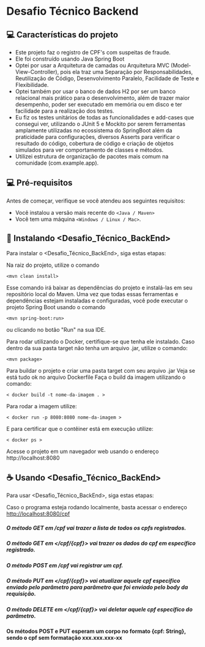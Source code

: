 # Desafio Técnico Backend

## :computer: Características do projeto

- Este projeto faz o registro de CPF's com suspeitas de fraude.
- Ele foi construído usando Java Spring Boot
- Optei por usar a Arquitetura de camadas ou Arquitetura MVC (Model-View-Controller), pois ela traz uma Separação por Responsabilidades, Reutilização de Código, Desenvolvimento Paralelo, Facilidade de Teste e Flexibilidade.
- Optei também por usar o banco de dados H2 por ser um banco relacional mais prático para o desenvolvimento, além de trazer maior desempenho, poder ser executado em memória ou em disco e ter facilidade para a realização dos testes.
- Eu fiz os testes unitários de todas as funcionalidades e add-cases que consegui ver, utilizando o JUnit 5 e Mockito por serem ferramentas amplamente utilizadas no ecossistema do SpringBoot além da praticidade para configurações, diversos Asserts para verificar o resultado do código, cobertura de código e criação de objetos simulados para ver comportamento de classes e métodos.
- Utilizei estrutura de organização de pacotes mais comum na comunidade (com.example.app).

## 💻 Pré-requisitos

Antes de começar, verifique se você atendeu aos seguintes requisitos:

- Você instalou a versão mais recente do `<Java / Maven>`
- Você tem uma máquina `<Windows / Linux / Mac>`.

## 🚀 Instalando <Desafio_Técnico_BackEnd>

Para instalar o <Desafio_Técnico_BackEnd>, siga estas etapas:


Na raiz do projeto, utilize o comando

```
<mvn clean install>
```

Esse comando irá baixar as dependências do projeto e instalá-las em seu repositório local do Maven.
Uma vez que todas essas ferramentas e dependências estejam instaladas e configuradas, você pode executar o projeto Spring Boot usando o comando 

```
<mvn spring-boot:run>
```
ou clicando no botão "Run" na sua IDE.

Para rodar utilizando o Docker, certifique-se que tenha ele instalado.
Caso dentro da sua pasta target não tenha um arquivo .jar, utilize o comando:

```
<mvn package>
```
Para buildar o projeto e criar uma pasta target com seu arquivo .jar
Veja se está tudo ok no arquivo Dockerfile
Faça o build da imagem utilizando o comando:

```
< docker build -t nome-da-imagem . >
```
Para rodar a imagem utilize:

```
< docker run -p 8080:8080 nome-da-imagem >
```
E para certificar que o contêiner está em execução utilize:

```
< docker ps >
```
Acesse o projeto em um navegador web usando o endereço http://localhost:8080

## ☕ Usando <Desafio_Técnico_BackEnd>

Para usar <Desafio_Técnico_BackEnd>, siga estas etapas:

Caso o programa esteja rodando localmente, basta acessar o endereço <http://localhost:8080/cpf>
##### O método GET em /cpf vai trazer a lista de todos os cpfs registrados.
##### O método GET em </cpf/{cpf}> vai trazer os dados do cpf em específico registrado.
##### O método POST em /cpf vai registrar um cpf.
##### O método PUT em </cpf/{cpf}> vai atualizar aquele cpf específico enviado pelo parâmetro para parâmetro que foi enviado pelo body da requisição.
##### O método DELETE em </cpf/{cpf}> vai deletar aquele cpf específico do parâmetro.
#### Os métodos POST e PUT esperam um corpo no formato {cpf: String}, sendo o cpf sem formatação xxx.xxx.xxx-xx


